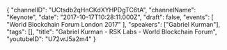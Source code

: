 {
    "channelID": "UCtsdb2qHnCKdXYHPDgTC6tA",
    "channelName": "Keynote",
    "date": "2017-10-17T10:28:11.000Z",
    "draft": false,
    "events": [
        "World Blockchain Forum London 2017"
    ],
    "speakers": ["Gabriel Kurman"],
    "tags": [],
    "title": "Gabriel Kurman - RSK Labs - World Blockchain Forum",
    "youtubeID": "U72vrJ5a2m4"
}
